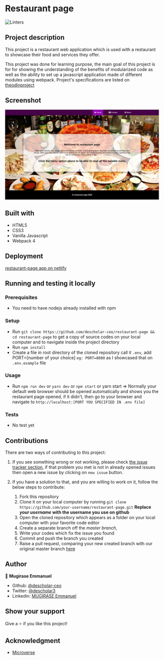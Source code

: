 # Restaurant page
![Linters](https://github.com/descholar-ceo/restaurant-page/workflows/Linters/badge.svg)

## Project description
This project is a restaurant web application which is used with a restaurant to showcase their food and services they offer.

This project was done for learning purpose, the main goal of this project is for for showing the understanding of the benefits of modularized code as well as the ability to set up a javascript application made of different modules using webpack. Project's specifications are listed on [theodinproject](https://www.theodinproject.com/courses/javascript/lessons/restaurant-page)

## Screenshot
![](./src/assets/images/img-6.png)

## Built with
- HTML5
- CSS3
- Vanilla Javascript
- Webpack 4

## Deployment
[restaurant-page app on netlify](https://restaurant-page-app.netlify.app/)

## Running and testing it locally

### Prerequisites
- You need to have nodejs already installed with npm

### Setup
- Run `git clone https://github.com/descholar-ceo/restaurant-page && cd restaurant-page` to get a copy of source codes on your local computer and to navigate inside the project directory
- Run `npm install`
- Create a file in root directory of the cloned repository call it `.env`, add PORT=[number of your choice] `eg: PORT=8080` as I showcased that on `.env.example` file

### Usage
- Run `npm run dev` or `yarn dev` or `npm start` or yarn start
=> Normally your default web browser should be opened automatically and shows you the restaurant page opened, if it didn't, then go to your browser and navigate to `http://localhost:[PORT YOU SPECIFIED IN .env file]`

### Tests
- No test yet

## Contributions

There are two ways of contributing to this project:

1.  If you see something wrong or not working, please check [the issue tracker section](https://github.com/descholar-ceo/restaurant-page/issues ), if that problem you met is not in already opened issues then open a new issue by clicking on `new issue` button.

2.  If you have a solution to that, and you are willing to work on it, follow the below steps to contribute:
    1.  Fork this repository
    1.  Clone it on your local computer by running `git clone https://github.com/your-username/restaurant-page.git` __Replace *your username* with the username you use on github__
    1.  Open the cloned repository which appears as a folder on your local computer with your favorite code editor
    1.  Create a separate branch off the *master branch*,
    1.  Write your codes which fix the issue you found
    1.  Commit and push the branch you created
    1.  Raise a pull request, comparing your new created branch with our original master branch [here](https://github.com/descholar-ceo/restaurant-page)

## Author

👤 **Mugirase Emmanuel**

- Github: [@descholar-ceo](https://github.com/descholar-ceo)
- Twitter: [@descholar3](https://twitter.com/descholar3)
- Linkedin: [MUGIRASE Emmanuel](https://www.linkedin.com/in/mugirase-emmanuel)


## Show your support

Give a ⭐️ if you like this project!

## Acknowledgment
* [Microverse](https://www.microvese.org)
